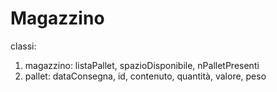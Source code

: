 # Magazzino

classi: 
1. magazzino: listaPallet, spazioDisponibile, nPalletPresenti
2. pallet: dataConsegna, id, contenuto, quantità, valore, peso
